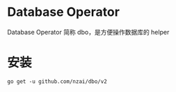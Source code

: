 # Database Operator

Database Operator 简称 dbo，是方便操作数据库的 helper

# 安装

```
go get -u github.com/nzai/dbo/v2
```
